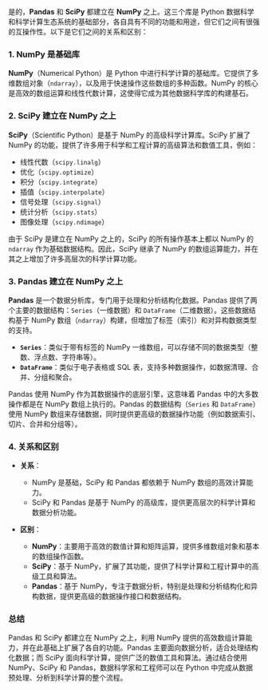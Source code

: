 是的，**Pandas** 和 **SciPy** 都建立在 **NumPy** 之上。这三个库是 Python 数据科学和科学计算生态系统的基础部分，各自具有不同的功能和用途，但它们之间有很强的互操作性。以下是它们之间的关系和区别：

### 1. NumPy 是基础库

**NumPy**（Numerical Python）是 Python 中进行科学计算的基础库。它提供了多维数组对象（`ndarray`），以及用于快速操作这些数组的多种函数。NumPy 的核心是高效的数组运算和线性代数计算，这使得它成为其他数据科学库的构建基石。

### 2. SciPy 建立在 NumPy 之上

**SciPy**（Scientific Python）是基于 NumPy 的高级科学计算库。SciPy 扩展了 NumPy 的功能，提供了许多用于科学和工程计算的高级算法和数值工具，例如：

- 线性代数（`scipy.linalg`）
- 优化（`scipy.optimize`）
- 积分（`scipy.integrate`）
- 插值（`scipy.interpolate`）
- 信号处理（`scipy.signal`）
- 统计分析（`scipy.stats`）
- 图像处理（`scipy.ndimage`）

由于 SciPy 是建立在 NumPy 之上的，SciPy 的所有操作基本上都以 NumPy 的 `ndarray` 作为基础数据结构。因此，SciPy 继承了 NumPy 的数组运算能力，并在其之上增加了许多高层次的科学计算功能。

### 3. Pandas 建立在 NumPy 之上

**Pandas** 是一个数据分析库，专门用于处理和分析结构化数据。Pandas 提供了两个主要的数据结构：`Series`（一维数据）和 `DataFrame`（二维数据）。这些数据结构基于 NumPy 数组（`ndarray`）构建，但增加了标签（索引）和对异构数据类型的支持。

- **`Series`**：类似于带有标签的 NumPy 一维数组，可以存储不同的数据类型（整数、浮点数、字符串等）。
- **`DataFrame`**：类似于电子表格或 SQL 表，支持多种数据操作，如数据清理、合并、分组和聚合。

Pandas 使用 NumPy 作为其数据操作的底层引擎，这意味着 Pandas 中的大多数操作都是在 NumPy 数组上执行的。Pandas 的数据结构（`Series` 和 `DataFrame`）使用 NumPy 数组来存储数据，同时提供更高级的数据操作功能（例如数据索引、切片、合并和分组等）。

### 4. 关系和区别

- **关系**：
  - NumPy 是基础，SciPy 和 Pandas 都依赖于 NumPy 数组的高效计算能力。
  - SciPy 和 Pandas 是基于 NumPy 的高级库，提供更高层次的科学计算和数据分析功能。

- **区别**：
  - **NumPy**：主要用于高效的数值计算和矩阵运算，提供多维数组对象和基本的数组操作函数。
  - **SciPy**：基于 NumPy，扩展了其功能，提供了科学计算和工程计算中的高级工具和算法。
  - **Pandas**：基于 NumPy，专注于数据分析，特别是处理和分析结构化和异构数据，提供更高级的数据操作接口和数据结构。

### 总结

Pandas 和 SciPy 都建立在 NumPy 之上，利用 NumPy 提供的高效数组计算能力，并在此基础上扩展了各自的功能。Pandas 主要面向数据分析，适合处理结构化数据；而 SciPy 面向科学计算，提供广泛的数值工具和算法。通过结合使用 NumPy、SciPy 和 Pandas，数据科学家和工程师可以在 Python 中完成从数据预处理、分析到科学计算的整个流程。